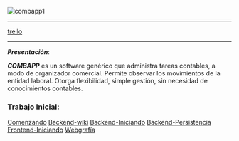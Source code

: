 
   ![combapp1](https://user-images.githubusercontent.com/43456410/92179473-19a51b80-ee1b-11ea-9b30-9743494c3c89.jpeg)
                          
***

[trello](https://trello.com/b/2aVsCRXP/combapp)

***

***Presentación***:
 
 ***COMBAPP*** es un software genérico que administra tareas contables, a modo de organizador comercial.
 Permite observar los movimientos de la entidad laboral.
 Otorga flexibilidad, simple gestión, sin necesidad de conocimientos contables.
 
### Trabajo Inicial:

[Comenzando](https://github.com/nataliaMarzec/combapp/wiki/Comenzando.-Combapp)
[Backend-wiki](https://github.com/nataliaMarzec/combapp/wiki/Backend)
[Backend-Iniciando](https://github.com/nataliaMarzec/combapp/wiki/Backend.Iniciando.)
[Backend-Persistencia](https://github.com/nataliaMarzec/combapp/wiki/Backend.Persistencia.)
[Frontend-Iniciando](https://github.com/nataliaMarzec/combapp/wiki/Frontend.Iniciando.)
[Webgrafía](https://github.com/nataliaMarzec/combapp/wiki/Webgraf%C3%ADa)
